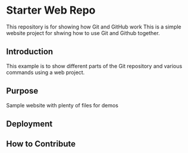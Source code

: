 # Starter Web Repo

This repository is for showing how Git and GitHub work
This is a simple website project for shwing how to use Git and Github together.

## Introduction

This example is to show different parts of the Git repository and various commands using a web project. 

## Purpose

Sample website with plenty of files for demos

## Deployment

## How to Contribute